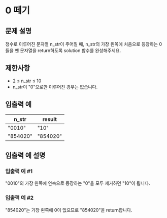# 0 떼기


## 문제 설명
정수로 이루어진 문자열 n_str이 주어질 때, n_str의 가장 왼쪽에 처음으로 등장하는 0들을 뗀 문자열을 return하도록 solution 함수를 완성해주세요.

## 제한사항
- 2 ≤ n_str ≤ 10
- n_str이 "0"으로만 이루어진 경우는 없습니다.

## 입출력 예
|n_str|result|
|-|-|
|"0010"|"10"|
|"854020"|"854020"|

## 입출력 예 설명

### 입출력 예 #1
"0010"의 가장 왼쪽에 연속으로 등장하는 "0"을 모두 제거하면 "10"이 됩니다.

### 입출력 예 #2
"854020"는 가장 왼쪽에 0이 없으므로 "854020"을 return합니다.